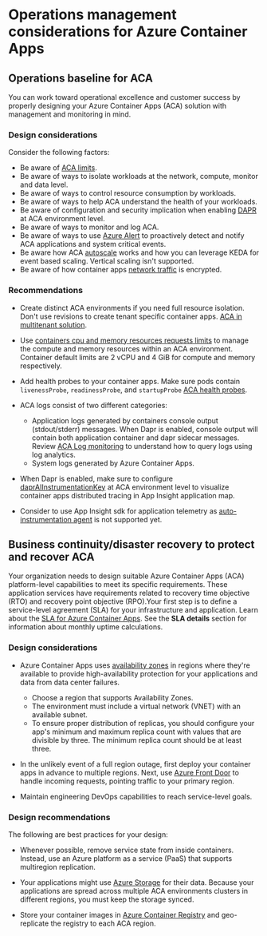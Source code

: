 # Operations management considerations for Azure Container Apps

## Operations baseline for ACA

You can work toward operational excellence and customer success by properly designing your Azure Container Apps (ACA) solution with management and monitoring in mind.

### Design considerations

Consider the following factors:

- Be aware of [ACA limits](https://learn.microsoft.com/en-us/azure/container-apps/quotas).
- Be aware of ways to isolate workloads at the network, compute, monitor and data level.
- Be aware of ways to control resource consumption by workloads.
- Be aware of ways to help ACA understand the health of your workloads.
- Be aware of configuration and security implication when enabling [DAPR](https://learn.microsoft.com/en-us/azure/container-apps/dapr-overview?tabs=bicep1%2Cyaml) at ACA environment level.
- Be aware of ways to monitor and log ACA.
- Be aware of ways to use [Azure Alert](https://learn.microsoft.com/en-us/azure/container-apps/log-monitoring?tabs=bash) to proactively detect and notify ACA applications and system critical events.
- Be aware how ACA [autoscale](https://learn.microsoft.com/en-us/azure/container-apps/scale-app?pivots=azure-cli) works and how you can leverage KEDA for event based scaling. Vertical scaling isn't supported.
- Be aware of how container apps [network traffic](https://learn.microsoft.com/en-us/azure/container-apps/network-proxy) is encrypted.


### Recommendations

- Create distinct ACA environments if you need full resource isolation. Don't use revisions to create tenant specific container apps. [ACA in multitenant solution](https://learn.microsoft.com/en-us/azure/architecture/guide/multitenant/service/container-apps).

- Use [containers cpu and memory resources requests limits](https://learn.microsoft.com/en-us/azure/container-apps/containers) to manage the compute and memory resources within an ACA environment. Container default limits are 2 vCPU and 4 GiB for compute and memory respectively.

- Add health probes to your container apps. Make sure pods contain `livenessProbe`, `readinessProbe`, and `startupProbe` [ACA health probes](https://learn.microsoft.com/en-us/azure/container-apps/health-probes?tabs=arm-template).

- ACA logs consist of two different categories: 
  - Application logs generated by containers console output (stdout/stderr) messages. When Dapr is enabled, console output will contain both application container and dapr sidecar messages. Review [ACA Log monitoring](https://learn.microsoft.com/en-us/azure/container-apps/log-monitoring?tabs=bash) to understand how to query logs using log analytics.
  - System logs generated by Azure Container Apps.

   
- When Dapr is enabled, make sure to configure [daprAIInstrumentationKey](https://learn.microsoft.com/en-us/azure/container-apps/environment) at ACA environment level to visualize container apps distributed tracing in App Insight application map.

- Consider to use App Insight sdk for application telemetry as [auto-instrumentation agent](https://learn.microsoft.com/en-us/azure/container-apps/observability) is not supported yet.



## Business continuity/disaster recovery to protect and recover ACA

Your organization needs to design suitable Azure Container Apps (ACA) platform-level capabilities to meet its specific requirements. These application services have requirements related to recovery time objective (RTO) and recovery point objective (RPO).Your first step is to define a service-level agreement (SLA) for your infrastructure and application. Learn about the [SLA for Azure Container Apps](https://azure.microsoft.com/en-us/support/legal/sla/container-apps/v1_0/). See the **SLA details** section for information about monthly uptime calculations.

### Design considerations

- Azure Container Apps uses [availability zones](https://learn.microsoft.com/en-us/azure/container-apps/disaster-recovery?tabs=bash) in regions where they're available to provide high-availability protection for your applications and data from data center failures.
  - Choose a region that supports Availability Zones.
  - The environment must include a virtual network (VNET) with an available subnet.
  - To ensure proper distribution of replicas, you should configure your app's minimum and maximum replica count with values that are divisible by three. The minimum replica count should be at least three.

- In the unlikely event of a full region outage, first deploy your container apps in advance to multiple regions. Next, use [Azure Front Door](https://learn.microsoft.com/en-us/azure/frontdoor/front-door-overview) to handle incoming requests, pointing traffic to your primary region.

- Maintain engineering DevOps capabilities to reach service-level goals.


### Design recommendations

The following are best practices for your design:

- Whenever possible, remove service state from inside containers. Instead, use an Azure platform as a service (PaaS) that supports multiregion replication.

- Your applications might use [Azure Storage](https://learn.microsoft.com/en-us/azure/container-apps/storage-mounts?pivots=aca-cli) for their data. Because your applications are spread across multiple ACA environments clusters in different regions, you must keep the storage synced.

- Store your container images in [Azure Container Registry](/azure/aks/operator-best-practices-multi-region#enable-geo-replication-for-container-images) and geo-replicate the registry to each ACA region.
